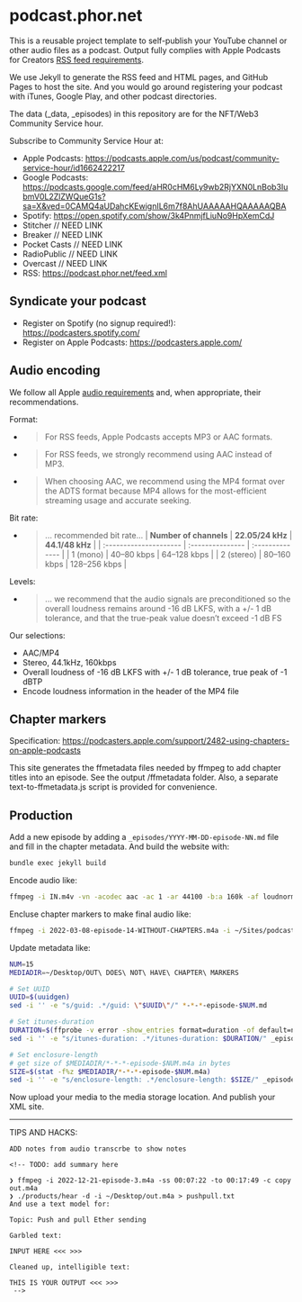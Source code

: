 # podcast.phor.net

This is a reusable project template to self-publish your YouTube channel or other audio files as a podcast. Output fully complies with Apple Podcasts for Creators [RSS feed requirements](https://podcasters.apple.com/support/823-podcast-requirements).

We use Jekyll to generate the RSS feed and HTML pages, and GitHub Pages to host the site. And you would go around registering your podcast with iTunes, Google Play, and other podcast directories.

The data (_data, _episodes) in this repository are for the NFT/Web3 Community Service hour. 

Subscribe to Community Service Hour at:

- Apple Podcasts: https://podcasts.apple.com/us/podcast/community-service-hour/id1662422217
- Google Podcasts: https://podcasts.google.com/feed/aHR0cHM6Ly9wb2RjYXN0LnBob3IubmV0L2ZlZWQueG1s?sa=X&ved=0CAMQ4aUDahcKEwignIL6m7f8AhUAAAAAHQAAAAAQBA
- Spotify: https://open.spotify.com/show/3k4PnmjfLiuNo9HpXemCdJ
- Stitcher // NEED LINK
- Breaker // NEED LINK
- Pocket Casts // NEED LINK
- RadioPublic // NEED LINK
- Overcast // NEED LINK
- RSS: https://podcast.phor.net/feed.xml

## Syndicate your podcast

- Register on Spotify (no signup required!): https://podcasters.spotify.com/
- Register on Apple Podcasts: https://podcasters.apple.com/

## Audio encoding

We follow all Apple [audio requirements](https://podcasters.apple.com/support/893-audio-requirements) and, when appropriate, their recommendations.

Format:

* > For RSS feeds, Apple Podcasts accepts MP3 or AAC formats.

* > For RSS feeds, we strongly recommend using AAC instead of MP3.

* > When choosing AAC, we recommend using the MP4 format over the ADTS format because MP4 allows for the most-efficient streaming usage and accurate seeking.

Bit rate:

* > ... recommended bit rate...
  > | **Number of channels** | **22.05/24 kHz** | **44.1/48 kHz** |
  | :--------------------- | :--------------- | :-------------- |
  | 1 (mono)               | 40–80 kbps       | 64–128 kbps     |
  | 2 (stereo)             | 80–160 kbps      | 128–256 kbps    |

Levels:

* > ... we recommend that the audio signals are preconditioned so the overall loudness remains around -16 dB LKFS, with a +/- 1 dB tolerance, and that the true-peak value doesn’t exceed -1 dB FS

Our selections:

* AAC/MP4
* Stereo, 44.1kHz, 160kbps
* Overall loudness of -16 dB LKFS with +/- 1 dB tolerance, true peak of -1 dBTP
* Encode loudness information in the header of the MP4 file

## Chapter markers

Specification: https://podcasters.apple.com/support/2482-using-chapters-on-apple-podcasts

This site generates the ffmetadata files needed by ffmpeg to add chapter titles into an episode. See the output /ffmetadata folder. Also, a separate text-to-ffmetadata.js script is provided for convenience.

## Production

Add a new episode by adding a `_episodes/YYYY-MM-DD-episode-NN.md` file and fill in the chapter metadata. And build the website with:

```sh
bundle exec jekyll build
```

Encode audio like:

```sh
ffmpeg -i IN.m4v -vn -acodec aac -ac 1 -ar 44100 -b:a 160k -af loudnorm=I=-16:TP=-1:LRA=11:print_format=json -f mp4 -movflags +faststart YYYY-mm-dd-episode-NN-WITHOUT-CHAPTERS.m4a
```

Encluse chapter markers to make final audio like:

```sh
ffmpeg -i 2022-03-08-episode-14-WITHOUT-CHAPTERS.m4a -i ~/Sites/podcast.phor.net/_site/ffmetadata/2022-03-08-episode-14.txt -map_metadata 1 -codec copy 2022-03-08-episode-14.m4a
```

Update metadata like:

```sh
NUM=15
MEDIADIR=~/Desktop/OUT\ DOES\ NOT\ HAVE\ CHAPTER\ MARKERS

# Set UUID
UUID=$(uuidgen)
sed -i '' -e "s/guid: .*/guid: \"$UUID\"/" *-*-*-episode-$NUM.md

# Set itunes-duration
DURATION=$(ffprobe -v error -show_entries format=duration -of default=noprint_wrappers=1:nokey=1 $MEDIADIR/*-*-*-episode-$NUM.m4a | cut -d. -f1)
sed -i '' -e "s/itunes-duration: .*/itunes-duration: $DURATION/" _episodes/*-*-*-episode-$NUM.md

# Set enclosure-length
# get size of $MEDIADIR/*-*-*-episode-$NUM.m4a in bytes
SIZE=$(stat -f%z $MEDIADIR/*-*-*-episode-$NUM.m4a)
sed -i '' -e "s/enclosure-length: .*/enclosure-length: $SIZE/" _episodes/*-*-*-episode-$NUM.md
```

Now upload your media to the media storage location. And publish your XML site.

---



TIPS AND HACKS:

```
ADD notes from audio transcrbe to show notes

<!-- TODO: add summary here

❯ ffmpeg -i 2022-12-21-episode-3.m4a -ss 00:07:22 -to 00:17:49 -c copy out.m4a
❯ ./products/hear -d -i ~/Desktop/out.m4a > pushpull.txt   
And use a text model for:

Topic: Push and pull Ether sending

Garbled text:

INPUT HERE <<< >>>

Cleaned up, intelligible text:

THIS IS YOUR OUTPUT <<< >>>
 -->
```

